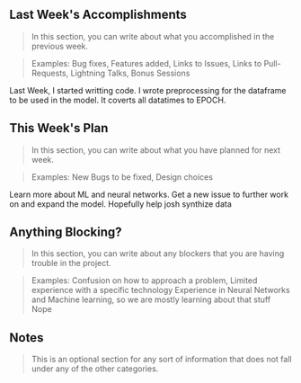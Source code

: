 ## Last Week's Accomplishments

> In this section, you can write about what you accomplished in the previous week.

> Examples:
> Bug fixes, Features added, Links to Issues, Links to Pull-Requests, Lightning Talks, Bonus Sessions

Last Week, I started writting code. I wrote preprocessing for the dataframe to be used in the model. It coverts all datatimes to EPOCH.

## This Week's Plan

> In this section, you can write about what you have planned for next week.

> Examples: New Bugs to be fixed, Design choices

Learn more about ML and neural networks. Get a new issue to further work on and expand the model. Hopefully help josh synthize data

## Anything Blocking?

> In this section, you can write about any blockers that you are having trouble in the project.

> Examples: Confusion on how to approach a problem, Limited experience with a specific technology
Experience in Neural Networks and Machine learning, so we are mostly learning about that stuff
Nope 
## Notes

> This is an optional section for any sort of information that does not fall under any of the other categories.
